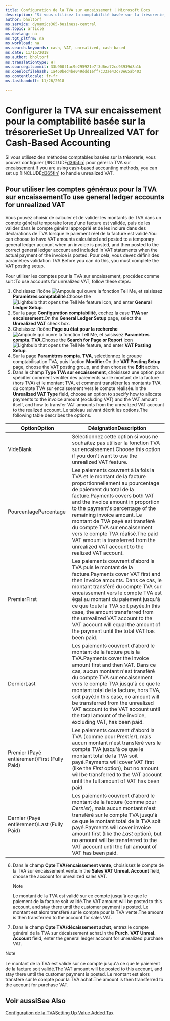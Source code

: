 ```yaml
---
title: Configuration de la TVA sur encaissement | Microsoft Docs
description: "Si vous utilisez la comptabilité basée sur la trésorerie, vous pouvez spécifier comment gérer la TVA sur encaissement pour les ventes et les achats."
author: bholtorf
ms.service: dynamics365-business-central
ms.topic: article
ms.devlang: na
ms.tgt_pltfrm: na
ms.workload: na
ms.search.keywords: cash, VAT, unrealized, cash-based
ms.date: 11/15/2018
ms.author: bholtorf
ms.translationtype: HT
ms.sourcegitcommit: 33b900f1ac9e295921e7f3d6ea72cc93939d8a1b
ms.openlocfilehash: 1a460bed4be049ddd1eff7c33ae43c70e65ab403
ms.contentlocale: fr-fr
ms.lasthandoff: 11/26/2018

---
```


# <a name="set-up-unrealized-vat-for-cash-based-accounting"></a><span data-ttu-id="aabfc-103">Configurer la TVA sur encaissement pour la comptabilité basée sur la trésorerie</span><span class="sxs-lookup"><span data-stu-id="aabfc-103">Set Up Unrealized VAT for Cash-Based Accounting</span></span>
<span data-ttu-id="aabfc-104">Si vous utilisez des méthodes comptables basées sur la trésorerie, vous pouvez configurer [!INCLUDE[d365fin](includes/d365fin_md.md)] pour gérer la TVA sur encaissement.</span><span class="sxs-lookup"><span data-stu-id="aabfc-104">If you are using cash-based accounting methods, you can set up [!INCLUDE[d365fin](includes/d365fin_md.md)] to handle unrealized VAT.</span></span>

## <a name="to-use-general-ledger-accounts-for-unrealized-vat"></a><span data-ttu-id="aabfc-105">Pour utiliser les comptes généraux pour la TVA sur encaissement</span><span class="sxs-lookup"><span data-stu-id="aabfc-105">To use general ledger accounts for unrealized VAT</span></span>
<span data-ttu-id="aabfc-106">Vous pouvez choisir de calculer et de valider les montants de TVA dans un compte général temporaire lorsqu'une facture est validée, puis de les valider dans le compte général approprié et de les inclure dans des déclarations de TVA lorsque le paiement réel de la facture est validé.</span><span class="sxs-lookup"><span data-stu-id="aabfc-106">You can choose to have VAT amounts calculated and posted to a temporary general ledger account when an invoice is posted, and then posted to the correct general ledger account and included in VAT statements when the actual payment of the invoice is posted.</span></span> <span data-ttu-id="aabfc-107">Pour cela, vous devez définir des paramètres validation TVA.</span><span class="sxs-lookup"><span data-stu-id="aabfc-107">Before you can do this, you must complete the VAT posting setup.</span></span>

<span data-ttu-id="aabfc-108">Pour utiliser les comptes pour la TVA sur encaissement, procédez comme suit :</span><span class="sxs-lookup"><span data-stu-id="aabfc-108">To use accounts for unrealized VAT, follow these steps:</span></span>
1. <span data-ttu-id="aabfc-109">Choisissez l'icône ![Ampoule qui ouvre la fonction Tell Me](media/ui-search/search_small.png "Dites-moi ce que vous voulez faire"), et saisissez **Paramètres comptabilité**.</span><span class="sxs-lookup"><span data-stu-id="aabfc-109">Choose the ![Lightbulb that opens the Tell Me feature](media/ui-search/search_small.png "Tell me what you want to do") icon, and enter **General Ledger Setup**.</span></span>
2. <span data-ttu-id="aabfc-110">Sur la page **Configuration comptabilité**, cochez la case **TVA sur encaissement**.</span><span class="sxs-lookup"><span data-stu-id="aabfc-110">On the **General Ledger Setup** page, select the **Unrealized VAT** check box.</span></span>
3. <span data-ttu-id="aabfc-111">Choisissez l'icône **Page ou état pour la recherche** ![Ampoule qui ouvre la fonction Tell Me](media/ui-search/search_small.png "Dites-moi ce que vous voulez faire"), et saisissez **Paramètres compta. TVA**.</span><span class="sxs-lookup"><span data-stu-id="aabfc-111">Choose the **Search for Page or Report** icon ![Lightbulb that opens the Tell Me feature](media/ui-search/search_small.png "Tell me what you want to do"), and enter **VAT Posting Setup**.</span></span>
4. <span data-ttu-id="aabfc-112">Sur la page **Paramètres compta. TVA**, sélectionnez le groupe comptabilisation TVA, puis l'action **Modifier**.</span><span class="sxs-lookup"><span data-stu-id="aabfc-112">On the **VAT Posting Setup** page, choose the VAT posting group, and then choose the **Edit** action.</span></span>
5. <span data-ttu-id="aabfc-113">Dans le champ **Type TVA sur encaissement**, choisissez une option pour spécifier comment ventiler des paiements sur le montant de la facture (hors TVA) et le montant TVA, et comment transférer les montants TVA du compte TVA sur encaissement vers le compte réalisée.</span><span class="sxs-lookup"><span data-stu-id="aabfc-113">In the **Unrealized VAT Type** field, choose an option to specify how to allocate payments to the invoice amount (excluding VAT) and the VAT amount itself, and how to transfer VAT amounts from the unrealized VAT account to the realized account.</span></span> <span data-ttu-id="aabfc-114">Le tableau suivant décrit les options.</span><span class="sxs-lookup"><span data-stu-id="aabfc-114">The following table describes the options.</span></span>

| <span data-ttu-id="aabfc-115">Option</span><span class="sxs-lookup"><span data-stu-id="aabfc-115">Option</span></span> | <span data-ttu-id="aabfc-116">Désignation</span><span class="sxs-lookup"><span data-stu-id="aabfc-116">Description</span></span> |
| --- | --- |
| <span data-ttu-id="aabfc-117">Vide</span><span class="sxs-lookup"><span data-stu-id="aabfc-117">Blank</span></span> | <span data-ttu-id="aabfc-118">Sélectionnez cette option si vous ne souhaitez pas utiliser la fonction TVA sur encaissement.</span><span class="sxs-lookup"><span data-stu-id="aabfc-118">Choose this option if you don't want to use the unrealized VAT feature.</span></span> |
| <span data-ttu-id="aabfc-119">Pourcentage</span><span class="sxs-lookup"><span data-stu-id="aabfc-119">Percentage</span></span> | <span data-ttu-id="aabfc-120">Les paiements couvrent à la fois la TVA et le montant de la facture proportionnellement au pourcentage de paiement du total de la facture.</span><span class="sxs-lookup"><span data-stu-id="aabfc-120">Payments covers both VAT and the invoice amount in proportion to the payment's percentage of the remaining invoice amount.</span></span> <span data-ttu-id="aabfc-121">Le montant de TVA payé est transféré du compte TVA sur encaissement vers le compte TVA réalisé.</span><span class="sxs-lookup"><span data-stu-id="aabfc-121">The paid VAT amount is transferred from the unrealized VAT account to the realized VAT account.</span></span> |
| <span data-ttu-id="aabfc-122">Premier</span><span class="sxs-lookup"><span data-stu-id="aabfc-122">First</span></span> | <span data-ttu-id="aabfc-123">Les paiements couvrent d'abord la TVA puis le montant de la facture.</span><span class="sxs-lookup"><span data-stu-id="aabfc-123">Payments cover VAT first and then invoice amounts.</span></span> <span data-ttu-id="aabfc-124">Dans ce cas, le montant transféré du compte TVA sur encaissement vers le compte TVA est égal au montant du paiement jusqu'à ce que toute la TVA soit payée.</span><span class="sxs-lookup"><span data-stu-id="aabfc-124">In this case, the amount transferred from the unrealized VAT account to the VAT account will equal the amount of the payment until the total VAT has been paid.</span></span> |
| <span data-ttu-id="aabfc-125">Dernier</span><span class="sxs-lookup"><span data-stu-id="aabfc-125">Last</span></span> | <span data-ttu-id="aabfc-126">Les paiements couvrent d'abord le montant de la facture puis la TVA.</span><span class="sxs-lookup"><span data-stu-id="aabfc-126">Payments cover the invoice amount first and then VAT.</span></span> <span data-ttu-id="aabfc-127">Dans ce cas, aucun montant n'est transféré du compte TVA sur encaissement vers le compte TVA jusqu'à ce que le montant total de la facture, hors TVA, soit payé.</span><span class="sxs-lookup"><span data-stu-id="aabfc-127">In this case, no amount will be transferred from the unrealized VAT account to the VAT account until the total amount of the invoice, excluding VAT, has been paid.</span></span> |
| <span data-ttu-id="aabfc-128">Premier (Payé entièrement)</span><span class="sxs-lookup"><span data-stu-id="aabfc-128">First (Fully Paid)</span></span> | <span data-ttu-id="aabfc-129">Les paiements couvrent d'abord la TVA (comme pour _Premier_), mais aucun montant n'est transféré vers le compte TVA jusqu'à ce que le montant total de la TVA soit payé.</span><span class="sxs-lookup"><span data-stu-id="aabfc-129">Payments will cover VAT first (like the _First_ option), but no amount will be transferred to the VAT account until the full amount of VAT has been paid.</span></span> |
| <span data-ttu-id="aabfc-130">Dernier (Payé entièrement)</span><span class="sxs-lookup"><span data-stu-id="aabfc-130">Last (Fully Paid)</span></span> | <span data-ttu-id="aabfc-131">Les paiements couvrent d'abord le montant de la facture (comme pour _Dernier_), mais aucun montant n'est transféré sur le compte TVA jusqu'à ce que le montant total de la TVA soit payé.</span><span class="sxs-lookup"><span data-stu-id="aabfc-131">Payments will cover invoice amount first (like the _Last_ option), but no amount will be transferred to the VAT account until the full amount of VAT has been paid.</span></span> |

6. <span data-ttu-id="aabfc-132">Dans le champ **Cpte TVA/encaissement vente**, choisissez le compte de la TVA sur encaissement vente.</span><span class="sxs-lookup"><span data-stu-id="aabfc-132">In the **Sales VAT Unreal. Account** field, choose the account for unrealized sales VAT.</span></span>

    > [!NOTE]  
    > <span data-ttu-id="aabfc-133">Le montant de la TVA est validé sur ce compte jusqu'à ce que le paiement de la facture soit validé.</span><span class="sxs-lookup"><span data-stu-id="aabfc-133">The VAT amount will be posted to this account, and stay there until the customer payment is posted.</span></span> <span data-ttu-id="aabfc-134">Le montant est alors transféré sur le compte pour la TVA vente.</span><span class="sxs-lookup"><span data-stu-id="aabfc-134">The amount is then transferred to the account for sales VAT.</span></span>
7. <span data-ttu-id="aabfc-135">Dans le champ **Cpte TVA/décaissement achat**, entrez le compte général de la TVA sur décaissement achat.</span><span class="sxs-lookup"><span data-stu-id="aabfc-135">In the **Purch. VAT Unreal. Account** field, enter the general ledger account for unrealized purchase VAT.</span></span>

> [!NOTE]  
> <span data-ttu-id="aabfc-136">Le montant de la TVA est validé sur ce compte jusqu'à ce que le paiement de la facture soit validé.</span><span class="sxs-lookup"><span data-stu-id="aabfc-136">The VAT amount will be posted to this account, and stay there until the customer payment is posted.</span></span> <span data-ttu-id="aabfc-137">Le montant est alors transféré sur le compte pour la TVA achat.</span><span class="sxs-lookup"><span data-stu-id="aabfc-137">The amount is then transferred to the account for purchase VAT.</span></span>

## <a name="see-also"></a><span data-ttu-id="aabfc-138">Voir aussi</span><span class="sxs-lookup"><span data-stu-id="aabfc-138">See Also</span></span>
[<span data-ttu-id="aabfc-139">Configuration de la TVA</span><span class="sxs-lookup"><span data-stu-id="aabfc-139">Setting Up Value Added Tax</span></span>](finance-setup-vat.md)

